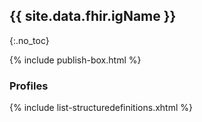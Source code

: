 ## {{ site.data.fhir.igName }}
{:.no_toc}

{% include publish-box.html %}

###  Profiles


{% include list-structuredefinitions.xhtml %}


